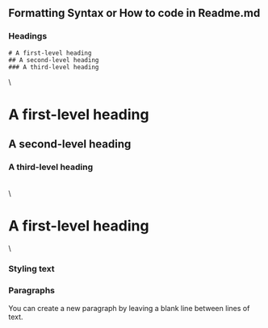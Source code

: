 



## Formatting Syntax or How to code in Readme.md


### Headings

```
# A first-level heading
## A second-level heading
### A third-level heading
```

\
# A first-level heading
## A second-level heading
### A third-level heading
\
\
# A first-level heading
\

### Styling text


### Paragraphs
You can create a new paragraph by leaving a blank line between lines of text.